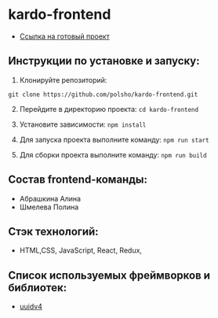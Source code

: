 # kardo-frontend

* [Ссылка на готовый проект](https://polsho.github.io/kardo-frontend/)

## Инструкции по установке и запуску:

1. Клонируйте репозиторий: 

```
git clone https://github.com/polsho/kardo-frontend.git
```

2. Перейдите в директорию проекта: `cd kardo-frontend`

3. Установите зависимости: `npm install`

4. Для запуска проекта выполните команду: `npm run start`

5. Для сборки проекта выполните команду: `npm run build`


## Состав frontend-команды:

- Абрашкина Алина
- Шмелева Полина

## Стэк технологий:
- HTML,CSS, JavaScript, React, Redux, 

## Список используемых фреймворков и библиотек:
* [uuidv4](https://www.npmjs.com/package/uuidv4)
